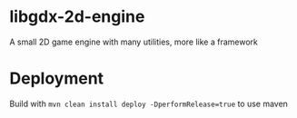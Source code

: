 # libgdx-2d-engine
A small 2D game engine with many utilities, more like a framework

# Deployment
Build with `mvn clean install deploy -DperformRelease=true` to use maven
